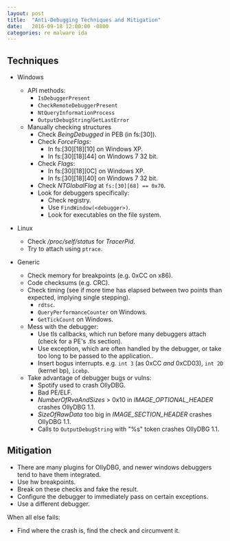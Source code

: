 ```yaml
---
layout: post
title:  "Anti-Debugging Techniques and Mitigation"
date:   2016-09-18 12:00:00 -0800
categories: re malware ida
---
```


## Techniques
* Windows
  * API methods:
    * `IsDebuggerPresent`
    * `CheckRemoteDebuggerPresent`
    * `NtQueryInformationProcess`
    * `OutputDebugString`/`GetLastError`
  * Manually checking structures
    * Check _BeingDebugged_ in PEB (in fs:[30]).
    * Check _ForceFlags_:
      * In fs:[30][18][10] on Windows XP.
      * In fs:[30][18][44] on Windows 7 32 bit.
    * Check _Flags_:
      * In fs:[30][18][0C] on Windows XP.
      * In fs:[30][18][40] on Windows 7 32 bit.
    * Check _NTGlobalFlag_ at `fs:[30][68] == 0x70`.
    * Look for debuggers specifically:
      * Check registry.
      * Use `FindWindow(<debugger>)`.
      * Look for executables on the file system.
* Linux
  * Check _/proc/self/status_ for _TracerPid_.
  * Try to attach using `ptrace`.

* Generic
  * Check memory for breakpoints (e.g. 0xCC on x86).
  * Code checksums (e.g. CRC).
  * Check timing (see if more time has elapsed between two points than expected, implying single stepping).
    * `rdtsc`.
    * `QueryPerformanceCounter` on Windows.
    * `GetTickCount` on Windows.
  * Mess with the debugger:
    * Use tls callbacks, which run before many debuggers attach (check for a PE's .tls section).
    * Use exception, which are often handled by the debugger, or take too long to be passed to the application..
    * Insert bogus interrupts. e.g. `int 3` (as 0xCC _and_ 0xCD03), `int 2D` (kernel bp), `icebp`.
  * Take advantage of debugger bugs or vulns:
    * Spotify used to crash OllyDBG.
    * Bad PE/ELF.
    * _NumberOfRvaAndSizes_ > 0x10 in _IMAGE_OPTIONAL_HEADER_ crashes OllyDBG 1.1.
    * _SizeOfRawData_ too big in _IMAGE_SECTION_HEADER_ crashes OllyDBG 1.1.
    * Calls to `OutputDebugString` with "%s" token crashes OllyDBG 1.1.

## Mitigation
* There are many plugins for OllyDBG, and newer windows debuggers tend to have them integrated.
* Use hw breakpoints.
* Break on these checks and fake the result.
* Configure the debugger to immediately pass on certain exceptions.
* Use a different debugger.

When all else fails:

* Find where the crash is, find the check and circumvent it.

